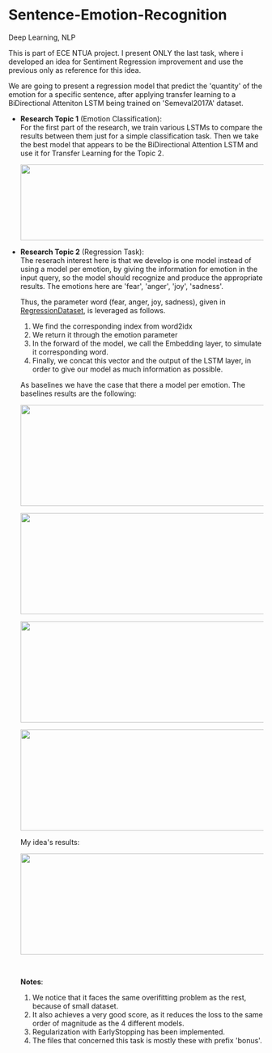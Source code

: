 # Sentence-Emotion-Recognition
Deep Learning, NLP

This is part of ECE NTUA project. I present ONLY the last task, where i developed an idea
for Sentiment Regression improvement and use the previous only as reference for this idea.

We are going to present a regression model that predict the 'quantity' of the emotion 
for a specific sentence, after applying transfer learning to a BiDirectional Atteniton
LSTM being trained on 'Semeval2017A' dataset. 

- **Research Topic 1** (Emotion Classification):
  <br/> 
  For the first part of the research, we train various LSTMs to compare the results
  between them just for a simple classification task. Then we take the best model that
  appears to be the BiDirectional Attention LSTM and use it for Transfer Learning for
  the Topic 2.

  <p align="center">
    <img src="https://github.com/mpektkd/Sentence-Emotion-Recognition/assets/62422421/6d6062ed-3e8d-4804-989e-54010861a83c" width="800" height="150">
  </p>
  
  
- **Research Topic 2** (Regression Task):
  <br/> 
  The reserach interest here is that we develop is one model instead of using a model
  per emotion, by giving the information for emotion in the input query, so the model
  should recognize and produce the appropriate results. The emotions here are 'fear',
  'anger', 'joy', 'sadness'.
  
  Thus, the parameter word (fear, anger, joy, sadness), given in [RegressionDataset](https://github.com/mpektkd/Sentence-Emotion-Recognition/blob/d5d9eb726786915fecf378a826b7bf927ade27b0/scripts/bonus_dataloading.py#L12C6-L12C6), is leveraged as follows.
  1. We find the corresponding index from word2idx
  2. We return it through the emotion parameter
  3. In the forward of the model, we call the Embedding layer, to simulate it
  corresponding word.
  4. Finally, we concat this vector and the output of the LSTM layer, in order to
  give our model as much information as possible.

  As baselines we have the case that there a model per emotion. The baselines results are the following: 
  <p align="center">
    <img src="https://github.com/mpektkd/Sentence-Emotion-Recognition/assets/62422421/26c37bb7-1afb-4fce-b890-23fa652fae32" width="600" height="200">
  </p>
  <p align="center">
    <img src="https://github.com/mpektkd/Sentence-Emotion-Recognition/assets/62422421/68db236a-004b-476c-8eb4-fd5d1cff958d" width="600" height="200">
  </p>
  <p align="center">
    <img src="https://github.com/mpektkd/Sentence-Emotion-Recognition/assets/62422421/164bc245-260f-4312-97c4-f6401188f382" width="600" height="200">
  </p>
  <p align="center">
    <img src="https://github.com/mpektkd/Sentence-Emotion-Recognition/assets/62422421/7aeb84cd-ca2a-4425-b146-91b767faec2f" width="600" height="200">
  </p>
  
  My idea's results:

  <p align="center">
    <img src="https://github.com/mpektkd/Sentence-Emotion-Recognition/assets/62422421/aa5268d8-6e5b-484c-8282-750823287dcd" width="600" height="200">
  </p>
  
  <br/>

  **Notes**:
  <br/>
  1. We notice that it faces the same overifitting problem as the rest, because of
     small dataset.
  2. It also achieves a very good score, as it reduces the loss to the same order of magnitude as
     the 4 different models.
  3. Regularization with EarlyStopping has been implemented.
  4. The files that concerned this task is mostly these with prefix 'bonus'. 
  




